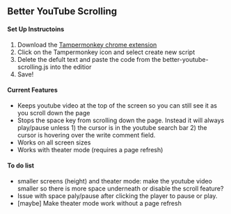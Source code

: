 ## Better YouTube Scrolling

#### Set Up Instructoins
1. Download the [Tampermonkey chrome extension](https://chrome.google.com/webstore/detail/tampermonkey/dhdgffkkebhmkfjojejmpbldmpobfkfo)
2. Click on the Tampermonkey icon and select create new script
3. Delete the defult text and paste the code from the better-youtube-scrolling.js into the editior
4. Save!

#### Current Features
* Keeps youtube video at the top of the screen so you can still see it as you scroll down the page
* Stops the space key from scrolling down the page. Instead it will always play/pause unless 1) the cursor is in the youtube search bar 2) the cursor is hovering over the write comment field.
* Works on all screen sizes
* Works with theater mode (requires a page refresh)

#### To do list
* smaller screens (height) and theater mode: make the youtube video smaller so there is more space underneath or disable the scroll feature?
* Issue with space paly/pause after clicking the player to pause or play.
* [maybe] Make theater mode work without a page refresh